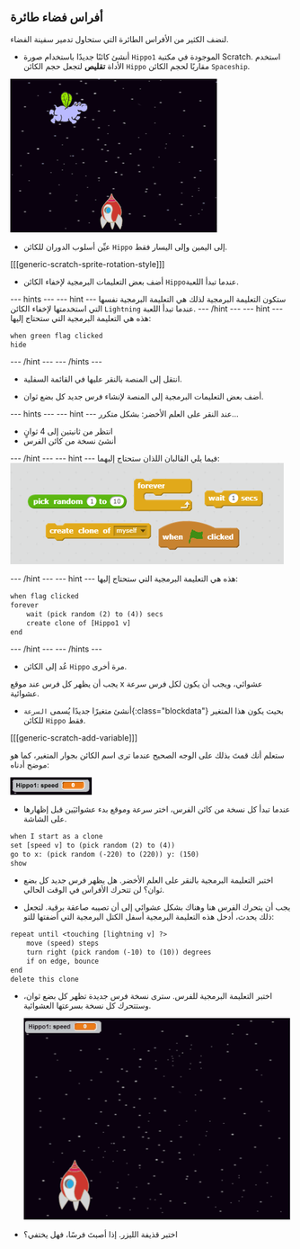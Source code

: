## أفراس فضاء طائرة

لنضف الكثير من الأفراس الطائرة التي ستحاول تدمير سفينة الفضاء.

+ أنشئ كائنًا جديدًا باستخدام صورة `Hippo1` الموجودة في مكتبة Scratch. استخدم الأداة **تقليص** لتجعل حجم الكائن `Hippo` مقاربًا لحجم الكائن `Spaceship`.

![screenshot](images/invaders-hippo.png)

+ عيِّن أسلوب الدوران للكائن `Hippo` إلى اليمين وإلى اليسار فقط.

[[[generic-scratch-sprite-rotation-style]]]

+ أضف بعض التعليمات البرمجية لإخفاء الكائن `Hippo`عندما تبدأ اللعبة.

--- hints ---
--- hint ---
ستكون التعليمة البرمجية لذلك هي التعليمة البرمجية نفسها التي استخدمتها لإخفاء الكائن `Lightning` عندما تبدأ اللعبة.
--- /hint ---
--- hint ---
هذه هي التعليمة البرمجية التي ستحتاج إليها:

```blocks
when green flag clicked
hide
```
--- /hint ---
--- /hints ---

+ انتقل إلى المنصة بالنقر عليها في القائمة السفلية.

+ أضف بعض التعليمات البرمجية إلى المنصة لإنشاء فرس جديد كل بضع ثوان.

--- hints ---
--- hint ---
عند النقر على العلم الأخضر:
بشكل متكرر...
- انتظر من ثانيتين إلى 4 ثوانٍ
- أنشئ نسخة من كائن الفرس

--- /hint ---
--- hint ---
فيما يلي القالبان اللذان ستحتاج إليهما:
![Clone hippo hint](images/clone-hippo-hint.png)

--- /hint ---
--- hint ---
هذه هي التعليمة البرمجية التي ستحتاج إليها:
```blocks
when flag clicked
forever
	wait (pick random (2) to (4)) secs
	create clone of [Hippo1 v]
end
```
--- /hint ---
--- /hints ---

+ عُد إلى الكائن `Hippo` مرة أخرى.

يجب أن يظهر كل فرس عند موقع x عشوائي، ويجب أن يكون لكل فرس سرعة عشوائية.

+ أنشئ متغيرًا جديدًا يُسمى `السرعة`{:class="blockdata"} بحيث يكون هذا المتغير للكائن `Hippo` فقط.

[[[generic-scratch-add-variable]]]

ستعلم أنك قمتَ بذلك على الوجه الصحيح عندما ترى اسم الكائن بجوار المتغير، كما هو موضح أدناه:

![screenshot](images/invaders-var-test.png)

+ عندما تبدأ كل نسخة من كائن الفرس، اختر سرعة وموقع بدء عشوائيَين قبل إظهارها على الشاشة.

```blocks
when I start as a clone
set [speed v] to (pick random (2) to (4))
go to x: (pick random (-220) to (220)) y: (150)
show
```

+ اختبر التعليمة البرمجية بالنقر على العلم الأخضر. هل يظهر فرس جديد كل بضع ثوان؟ لن تتحرك الأفراس في الوقت الحالي.

+ يجب أن يتحرك الفرس هنا وهناك بشكل عشوائي إلى أن تصيبه صاعقة برقية. لتجعل ذلك يحدث، أدخل هذه التعليمة البرمجية أسفل الكتل البرمجية التي أضفتها للتو:

```blocks
repeat until <touching [lightning v] ?>
	move (speed) steps
	turn right (pick random (-10) to (10)) degrees
	if on edge, bounce
end
delete this clone
```

+ اختبر التعليمة البرمجية للفرس. سترى نسخة فرس جديدة تظهر كل بضع ثوان، وستتحرك كل نسخة بسرعتها العشوائية.

	![screenshot](images/hippo-clones.gif)

+ اختبر قذيفة الليزر. إذا أصبتَ فرسًا، فهل يختفي؟
